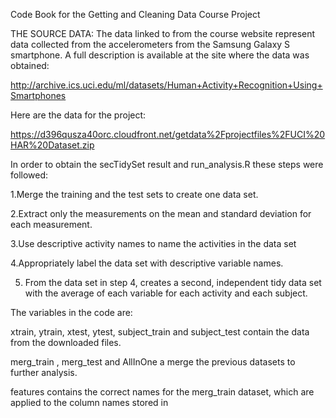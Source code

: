 Code Book for the Getting and Cleaning Data Course Project

THE SOURCE DATA:
The data linked to from the course website represent data collected from the accelerometers from the Samsung Galaxy S smartphone. A full description is available at the site where the data was obtained:

http://archive.ics.uci.edu/ml/datasets/Human+Activity+Recognition+Using+Smartphones 

Here are the data for the project:

 https://d396qusza40orc.cloudfront.net/getdata%2Fprojectfiles%2FUCI%20HAR%20Dataset.zip  
 
 
 In order to obtain the secTidySet result and run_analysis.R these steps were followed:
 
 1.Merge the training and the test sets to create one data set.

2.Extract only the measurements on the mean and standard deviation for each measurement. 

3.Use descriptive activity names to name the activities in the data set

4.Appropriately label the data set with descriptive variable names. 

5. From the data set in step 4, creates a second, independent tidy data set with the average of each variable for each activity and each subject.

The variables in the code are:

xtrain, ytrain, xtest, ytest, subject_train and subject_test contain the data from the downloaded files.

merg_train , merg_test and AllInOne a merge the previous datasets to further analysis.

features contains the correct names for the merg_train dataset, which are applied to the column names stored in
